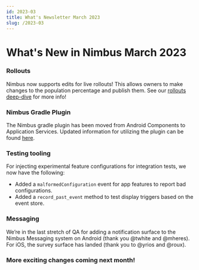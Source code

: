 ```yaml
---
id: 2023-03
title: What's Newsletter March 2023
slug: /2023-03
---
```


# What's New in Nimbus March 2023

### Rollouts
Nimbus now supports edits for live rollouts! This allows owners to make changes to the population percentage and publish them. See our [rollouts deep-dive](/deep-dives/experimenter/rollouts) for more info!

### Nimbus Gradle Plugin
The Nimbus gradle plugin has been moved from Android Components to Application Services. Updated information for utilizing the plugin can be found [here](/getting-started/engineers/getting-started-for-android-engineers).

### Testing tooling
For injecting experimental feature configurations for integration tests, we now have the following:
 * Added a `malformedConfiguration` event for app features to report bad configurations.
 * Added a `record_past_event` method to test display triggers based on the event store.

### Messaging
We’re in the last stretch of QA for adding a notification surface to the Nimbus Messaging system on Android (thank you @twhite and @mheres). For iOS, the survey surface has landed (thank you to @yrios and @roux).

### More exciting changes coming next month!
